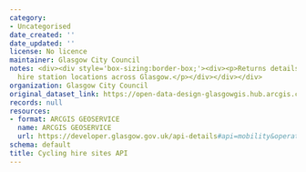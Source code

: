 ```yaml
---
category:
- Uncategorised
date_created: ''
date_updated: ''
license: No licence
maintainer: Glasgow City Council
notes: <div><div style='box-sizing:border-box;'><div><p>Returns details for nextbike
  hire station locations across Glasgow.</p></div></div></div>
organization: Glasgow City Council
original_dataset_link: https://open-data-design-glasgowgis.hub.arcgis.com/documents/GlasgowGIS::cycling-hire-sites-api
records: null
resources:
- format: ARCGIS GEOSERVICE
  name: ARCGIS GEOSERVICE
  url: https://developer.glasgow.gov.uk/api-details#api=mobility&operation=sites
schema: default
title: Cycling hire sites API
---
```

